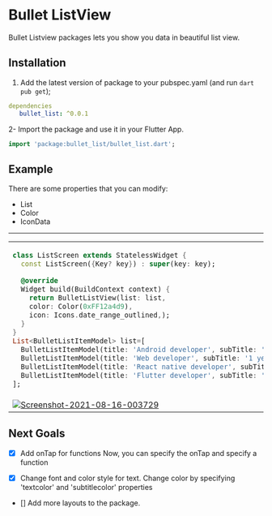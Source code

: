 # Bullet ListView

Bullet Listview packages lets you show you data in beautiful list view.

## Installation

1. Add the latest version of package to your pubspec.yaml (and run `dart pub get`);
```yaml
dependencies
   bullet_list: ^0.0.1
```
2- Import the package and use it in your Flutter App.
```dart
import 'package:bullet_list/bullet_list.dart';
```

## Example
There are some properties that you can modify:

- List 
- Color
- IconData

<hr>
<table>
<tr>
<td>

```dart
class ListScreen extends StatelessWidget {
  const ListScreen({Key? key}) : super(key: key);

  @override
  Widget build(BuildContext context) {
    return BulletListView(list: list,
    color: Color(0xFF12a4d9),
    icon: Icons.date_range_outlined,);
  }
}
List<BulletListItemModel> list=[
  BulletListItemModel(title: 'Android developer', subTitle: '2 years', text: '2014-2016'),
  BulletListItemModel(title: 'Web developer', subTitle: '1 years', text: '2016-2017'),
  BulletListItemModel(title: 'React native developer', subTitle: '1 years', text: '2018-2019'),
  BulletListItemModel(title: 'Flutter developer', subTitle: '2+ years', text: '2019-2021'),
];
```
</td>

</tr>
   <tr>
      <td>
<a href="https://ibb.co/HTJhqCX"><img src="https://i.ibb.co/HTJhqCX/Screenshot-2021-08-16-003729.png" alt="Screenshot-2021-08-16-003729" border="0"></a>
</td>
   </tr>
</table>

## Next Goals
- [x] Add onTap for functions
Now, you can specify the onTap and specify a function

- [x] Change font and color style for text.
Change color by specifying 'textcolor' and 'subtitlecolor' properties

- [] Add more layouts to the package.
